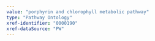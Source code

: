 ```yaml
---
value: "porphyrin and chlorophyll metabolic pathway"
type: "Pathway Ontology"
xref-identifier: "0000190"
xref-dataSource: "PW"
---
```

